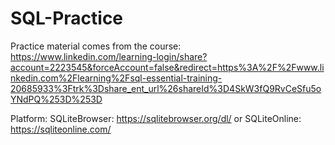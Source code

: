 # SQL-Practice

Practice material comes from the course: 
https://www.linkedin.com/learning-login/share?account=2223545&forceAccount=false&redirect=https%3A%2F%2Fwww.linkedin.com%2Flearning%2Fsql-essential-training-20685933%3Ftrk%3Dshare_ent_url%26shareId%3D4SkW3fQ9RvCeSfu5oYNdPQ%253D%253D

Platform:
SQLiteBrowser: https://sqlitebrowser.org/dl/
or
SQLiteOnline: https://sqliteonline.com/
